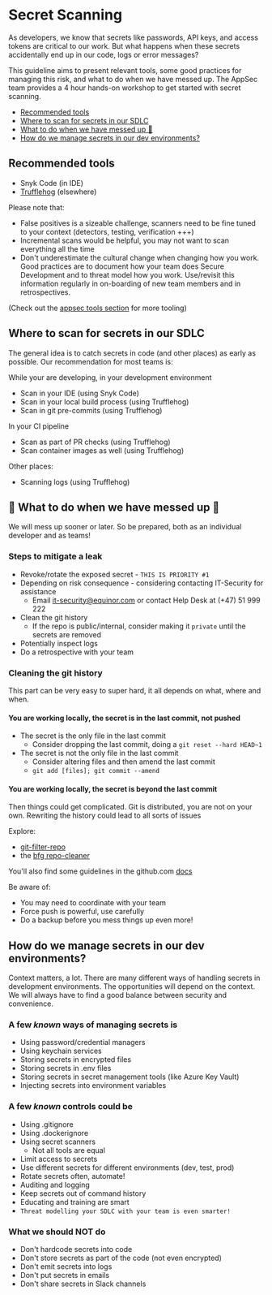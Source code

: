 # Secret Scanning

As developers, we know that secrets like passwords, API keys, and access tokens are critical to our work. But what happens when these secrets accidentally end up in our code, logs or error messages?

This guideline aims to present relevant tools, some good practices for managing this risk, and what to do when we have messed up. The AppSec team provides a 4 hour hands-on workshop to get started with secret scanning.

- [Recommended tools](#recommended-tools)
- [Where to scan for secrets in our SDLC](#where-to-scan-for-secrets-in-our-sdlc)
- [What to do when we have messed up 🤯](#what-to-do-when-we-have-messed-up)
- [How do we manage secrets in our dev environments?](#how-do-we-manage-secrets-in-our-dev-environments)

## Recommended tools

- Snyk Code (in IDE)
- [Trufflehog](https://github.com/trufflesecurity/trufflehog) (elsewhere)

Please note that:

- False positives is a sizeable challenge, scanners need to be fine tuned to your context (detectors, testing, verification +++)
- Incremental scans would be helpful, you may not want to scan everything all the time
- Don't underestimate the cultural change when changing how you work. Good practices are to document how your team does Secure Development and to threat model how you work. Use/revisit this information regularly in on-boarding of new team members and in retrospectives.

(Check out the [appsec tools section](/appsec/resources/tools) for more tooling)

## Where to scan for secrets in our SDLC

The general idea is to catch secrets in code (and other places) as early as possible. Our recommendation for most teams is:

While your are developing, in your development environment

- Scan in your IDE (using Snyk Code)
- Scan in your local build process (using Trufflehog)
- Scan in git pre-commits (using Trufflehog)

In your CI pipeline

- Scan as part of PR checks (using Trufflehog)
- Scan container images as well (using Trufflehog)

Other places:

- Scanning logs (using Trufflehog)

## 🤯 What to do when we have messed up 🤯

We will mess up sooner or later. So be prepared, both as an individual developer and as teams!

### Steps to mitigate a leak

- Revoke/rotate the exposed secret - `THIS IS PRIORITY #1`
- Depending on risk consequence - considering contacting IT-Security for assistance
    - Email [it-security@equinor.com](it-security@equinor.com) or contact Help Desk at (+47) 51 999 222
- Clean the git history
    - If the repo is public/internal, consider making it `private` until the secrets are removed
- Potentially inspect logs
- Do a retrospective with your team

### Cleaning the git history

This part can be very easy to super hard, it all depends on what, where and when.

#### You are working locally, the secret is in the last commit, not pushed

- The secret is the only file in the last commit
    - Consider dropping the last commit, doing a `git reset --hard HEAD~1`
- The secret is not the only file in the last commit
    - Consider altering files and then amend the last commit
    - `git add [files]; git commit --amend`

#### You are working locally, the secret is beyond the last commit

Then things could get complicated. Git is distributed, you are not on your own. Rewriting the history could lead to all sorts of issues

Explore:

- [git-filter-repo](https://htmlpreview.github.io/?https://github.com/newren/git-filter-repo/blob/docs/html/git-filter-repo.html)
- the [bfg repo-cleaner](https://rtyley.github.io/bfg-repo-cleaner/)

You'll also find some guidelines in the github.com [docs](https://docs.github.com/en/authentication/keeping-your-account-and-data-secure/removing-sensitive-data-from-a-repository)

Be aware of:

- You may need to coordinate with your team
- Force push is powerful, use carefully
- Do a backup before you mess things up even more!

## How do we manage secrets in our dev environments?

Context matters, a lot. There are many different ways of handling secrets in development environments. The opportunities will depend on the context. We will always have to find a good balance between security and convenience.

### A few *known* ways of managing secrets is

- Using password/credential managers
- Using keychain services
- Storing secrets in encrypted files
- Storing secrets in .env files
- Storing secrets in secret management tools (like Azure Key Vault)
- Injecting secrets into environment variables

### A few *known* controls could be

- Using .gitignore
- Using .dockerignore
- Using secret scanners
  - Not all tools are equal
- Limit access to secrets
- Use different secrets for different environments (dev, test, prod)
- Rotate secrets often, automate!
- Auditing and logging
- Keep secrets out of command history
- Educating and training are smart
- `Threat modelling your SDLC with your team is even smarter!`

### What we should NOT do

- Don't hardcode secrets into code
- Don't store secrets as part of the code (not even encrypted)
- Don't emit secrets into logs
- Don't put secrets in emails
- Don't share secrets in Slack channels
